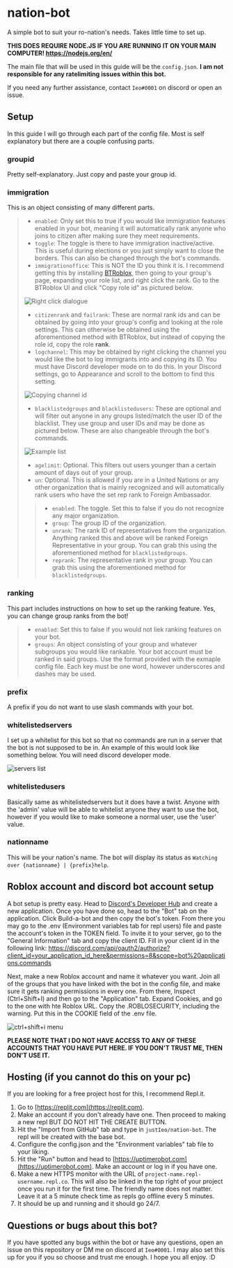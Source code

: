 # nation-bot

A simple bot to suit your ro-nation's needs. Takes little time to set up.

**THIS DOES REQUIRE NODE.JS IF YOU ARE RUNNING IT ON YOUR MAIN COMPUTER! https://nodejs.org/en/**

The main file that will be used in this guide will be the `config.json`.
**I am not responsible for any ratelimiting issues within this bot.**

If you need any further assistance, contact `Ieo#0001` on discord or open an issue.

## Setup

In this guide I will go through each part of the config file. Most is self explanatory but there are a couple confusing parts.

### groupid
Pretty self-explanatory. Just copy and paste your group id.

### immigration
This is an object consisting of many different parts.

>- `enabled`: Only set this to true if you would like immigration features enabled in your bot, meaning it will automatically rank anyone who joins to citizen after making sure they meet requirements.
>- `toggle`: The toggle is there to have immigration inactive/active. This is useful during elections or you just simply want to close the borders. This can also be changed through the bot's commands.
>- `immigrationoffice`: This is NOT the ID you think it is. I recommend getting this by installing [BTRoblox](https://chrome.google.com/webstore/detail/btroblox-making-roblox-be/hbkpclpemjeibhioopcebchdmohaieln), then going to your group's page, expanding your role list, and right click the rank. Go to the BTRoblox UI and click "Copy role id" as pictured below.
>
> ![Right click dialogue](https://i.imgur.com/ZnHnKyD.png)
> 
>- `citizenrank` and `failrank`: These are normal rank ids and can be obtained by going into your group's config and looking at the role settings. This can otherwise be obtained using the aforementioned method with BTRoblox, but instead of copying the role id, copy the role **rank**.
>- `logchannel`: This may be obtained by right clicking the channel you would like the bot to log immigrants into and copying its ID. You must have Discord developer mode on to do this. In your Discord settings, go to Appearance and scroll to the bottom to find this setting.
>
> ![Copying channel id](https://i.imgur.com/CBamDYT.png)
> 
>- `blacklistedgroups` and `blacklistedusers`: These are optional and will filter out anyone in any groups listed/match the user ID of the blacklist. They use group and user IDs and may be done as pictured below. These are also changeable through the bot's commands.
>
> ![Example list](https://i.imgur.com/DqaBXyB.png)
> 
>- `agelimit`: Optional. This filters out users younger than a certain amount of days out of your group.
>- `un`: Optional. This is allowed if you are in a United Nations or any other organization that is mainly recognized and will automatically rank users who have the set rep rank to Foreign Ambassador.
>>- `enabled`: The toggle. Set this to false if you do not recognize any major organization.
>>- `group`: The group ID of the organization.
>>- `unrank`: The rank ID of representatives from the organization. Anything ranked this and above will be ranked Foreign Representative in your group. You can grab this using the aforementioned method for `blacklistedgroups`.
>>- `reprank`: The representative rank in your group. You can grab this using the aforementioned method for `blacklistedgroups`.

### ranking
This part includes instructions on how to set up the ranking feature. Yes, you can change group ranks from the bot!

>- `enabled`: Set this to false if you would not liek ranking features on your bot.
>- `groups`: An object consisting of your group and whatever subgroups you would like rankable. Your bot account must be ranked in said groups. Use the format provided with the exmaple config file. Each key must be one word, however underscores and dashes may be used.

### prefix
A prefix if you do not want to use slash commands with your bot.

### whitelistedservers
I set up a whitelist for this bot so that no commands are run in a server that the bot is not supposed to be in. An example of this would look like something below. You will need discord developer mode.

![servers list](https://i.imgur.com/R2Qatgk.png)


### whitelistedusers
Basically same as whitelistedservers but it does have a twist. Anyone with the 'admin' value will be able to whitelist anyone they want to use the bot, however if you would like to make someone a normal user, use the 'user' value.

### nationname
This will be your nation's name. The bot will display its status as `Watching over {nationname} | {prefix}help`.

## Roblox account and discord bot account setup
A bot setup is pretty easy. Head to [Discord's Developer Hub](https://discord.com/developers/applications) and create a new application. Once you have done so, head to the "Bot" tab on the application. Click Build-a-bot and then copy the bot's token. From there you may go to the .env (Environment variables tab for repl users) file and paste the account's token in the TOKEN field. To invite it to your server, go to the "General Information" tab and copy the client ID. Fill in your client id in the following link: https://discord.com/api/oauth2/authorize?client_id=your_application_id_here&permissions=8&scope=bot%20applications.commands

Next, make a new Roblox account and name it whatever you want. Join all of the groups that you have linked with the bot in the config file, and make sure it gets ranking permissions in every one. From there, Inspect (Ctrl+Shift+I) and then go to the "Application" tab. Expand Cookies, and go to the one with hte Roblox URL. Copy the .ROBLOSECURITY, including the warning. Put this in the COOKIE field of the .env file.

![ctrl+shift+i menu](https://i.imgur.com/wtawQ5N.png)


**PLEASE NOTE THAT I DO NOT HAVE ACCESS TO ANY OF THESE ACCOUNTS THAT YOU HAVE PUT HERE. IF YOU DON'T TRUST ME, THEN DON'T USE IT.**

## Hosting (if you cannot do this on your pc)

If you are looking for a free project host for this, I recommend Repl.it.

  1. Go to [https://replit.com](https://replit.com).
  2. Make an account if you don't already have one. Then proceed to making a new repl BUT DO NOT HIT THE CREATE BUTTON.
  3. Hit the "Import from GitHub" tab and type in `justIeo/nation-bot`. The repl will be created with the base bot.
  4. Configure the config.json and the "Environment variables" tab file to your liking.
  5. Hit the "Run" button and head to [https://uptimerobot.com](https://uptimerobot.com). Make an account or log in if you have one.
  6. Make a new HTTPS monitor with the URL of `project-name.repl-username.repl.co`. This will also be linked in the top right of your project once you run it for the first time.  The friendly name does not matter. Leave it at a 5 minute check time as repls go offline every 5 minutes.
  7. It should be up and running and it should go 24/7.

## Questions or bugs about this bot?
If you have spotted any bugs within the bot or have any questions, open an issue on this repository or DM me on discord at `Ieo#0001`. I may also set this up for you if you so choose and trust me enough. I hope you all enjoy. :D
